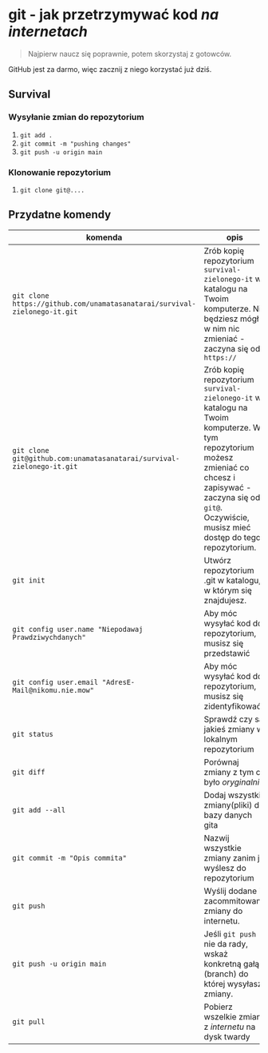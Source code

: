 # git - jak przetrzymywać kod _na internetach_

> Najpierw naucz się poprawnie, potem skorzystaj z gotowców.

GitHub jest za darmo, więc zacznij z niego korzystać już dziś.

## Survival

### Wysyłanie zmian do repozytorium

1. `git add .`
1. `git commit -m "pushing changes"`
1. `git push -u origin main`

### Klonowanie repozytorium

1. `git clone git@....`

## Przydatne komendy

|komenda|opis|
|---|---|
|`git clone https://github.com/unamatasanatarai/survival-zielonego-it.git`|Zrób kopię repozytorium `survival-zielonego-it` w katalogu na Twoim komputerze. Nie będziesz mógł w nim nic zmieniać - zaczyna się od `https://`|
|`git clone git@github.com:unamatasanatarai/survival-zielonego-it.git`|Zrób kopię repozytorium `survival-zielonego-it` w katalogu na Twoim komputerze. W tym repozytorium możesz zmieniać co chcesz i zapisywać - zaczyna się od `git@`. Oczywiście, musisz mieć dostęp do tego repozytorium.|
|`git init`|Utwórz repozytorium .git w katalogu, w którym się znajdujesz.
|`git config user.name "Niepodawaj Prawdziwychdanych"`|Aby móc wysyłać kod do repozytorium, musisz się przedstawić|
|`git config user.email "AdresE-Mail@nikomu.nie.mow"`|Aby móc wysyłać kod do repozytorium, musisz się zidentyfikować|
|`git status`|Sprawdź czy są jakieś zmiany w lokalnym repozytorium|
|`git diff`|Porównaj zmiany z tym co było _oryginalnie_|
|`git add --all`|Dodaj wszystkie zmiany(pliki) do bazy danych gita|
|`git commit -m "Opis commita"`|Nazwij wszystkie zmiany zanim je wyślesz do repozytorium|
|`git push`|Wyślij dodane i zacommitowane zmiany do internetu.|
|`git push -u origin main`|Jeśli `git push` nie da rady, wskaż konkretną gałąź (branch) do której wysyłasz zmiany.|
|`git pull`|Pobierz wszelkie zmiany z _internetu_ na dysk twardy|
